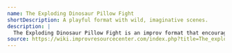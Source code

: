 ```yaml
---
name: The Exploding Dinosaur Pillow Fight
shortDescription: A playful format with wild, imaginative scenes.
description: |
  The Exploding Dinosaur Pillow Fight is an improv format that encourages wild, imaginative, and playful scenes, often involving physicality and absurd premises. The format is designed for maximum fun and creativity.
source: https://wiki.improvresourcecenter.com/index.php?title=The_exploding_dinosaur_pillow_fight
---
```

